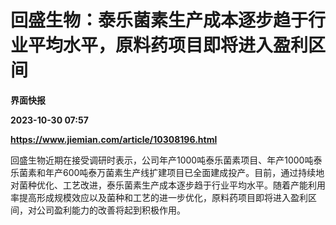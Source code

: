 # 回盛生物：泰乐菌素生产成本逐步趋于行业平均水平，原料药项目即将进入盈利区间
**界面快报**

**2023-10-30 07:57**

**https://www.jiemian.com/article/10308196.html**

回盛生物近期在接受调研时表示，公司年产1000吨泰乐菌素项目、年产1000吨泰乐菌素和年产600吨泰万菌素生产线扩建项目已全面建成投产。目前，通过持续地对菌种优化、工艺改进，泰乐菌素生产成本逐步趋于行业平均水平。随着产能利用率提高形成规模效应以及菌种和工艺的进一步优化，原料药项目即将进入盈利区间，对公司盈利能力的改善将起到积极作用。